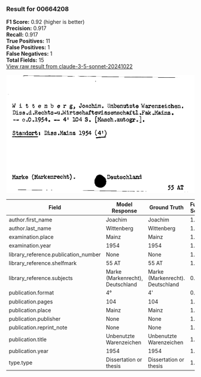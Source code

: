 ### Result for 00664208
**F1 Score:** 0.92 (higher is better)<br>**Precision:** 0.917<br>**Recall:** 0.917<br>**True Positives:** 11<br>**False Positives:** 1<br>**False Negatives:** 1<br>**Total Fields:** 15<br>[View raw result from claude-3-5-sonnet-20241022](https://github.com/RISE-UNIBAS/humanities_data_benchmark/blob/main/results/2025-09-02/T0143/request_T0143_00664208.json)

<img src="https://github.com/RISE-UNIBAS/humanities_data_benchmark/blob/main/benchmarks/zettelkatalog/images/00664208.jpg?raw=true" alt="00664208" width="600px">

| Field | Model Response | Ground Truth | Fuzzy Score | Match |
|-------|----------------|--------------|-------------|-------|
| author.first_name | Joachim | Joachim | 1.000 | ✅ |
| author.last_name | Wittenberg | Wittenberg | 1.000 | ✅ |
| examination.place | Mainz | Mainz | 1.000 | ✅ |
| examination.year | 1954 | 1954 | 1.000 | ✅ |
| library_reference.publication_number | None | None | 1.000 | ✅ |
| library_reference.shelfmark | 55 AT | 55 AT | 1.000 | ✅ |
| library_reference.subjects | Marke (Markenrecht), Deutschland | Marke (Markenrecht). Deutschland | 0.969 | ✅ |
| publication.format | 4° | 4' | 0.500 | ❌ |
| publication.pages | 104 | 104 | 1.000 | ✅ |
| publication.place | Mainz | Mainz | 1.000 | ✅ |
| publication.publisher | None | None | 1.000 | ✅ |
| publication.reprint_note | None | None | 1.000 | ✅ |
| publication.title | Unbenutzte Warenzeichen | Unbenutzte Warenzeichen | 1.000 | ✅ |
| publication.year | 1954 | 1954 | 1.000 | ✅ |
| type.type | Dissertation or thesis | Dissertation or thesis | 1.000 | ✅ |
